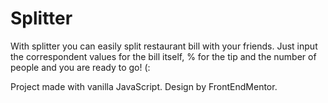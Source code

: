 # Splitter

With splitter you can easily split restaurant bill with your friends. 
Just input the correspondent values for the bill itself, % for the tip and the number of people and you are ready to go! (:

Project made with vanilla JavaScript.
Design by FrontEndMentor.
